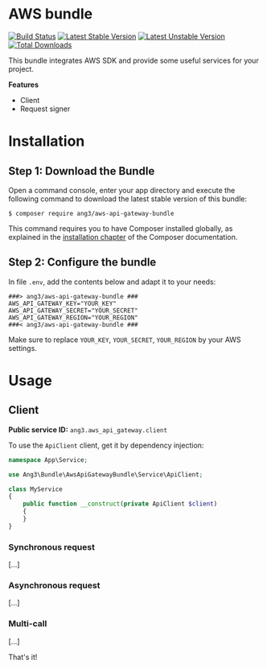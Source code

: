 AWS bundle
==========

[![Build Status](https://api.travis-ci.com/Ang3/aws-api-gateway-bundle.svg?branch=main)](https://app.travis-ci.com/github/Ang3/aws-api-gateway-bundle)
[![Latest Stable Version](https://poser.pugx.org/ang3/aws-api-gateway-bundle/v/stable)](https://packagist.org/packages/ang3/aws-api-gateway-bundle)
[![Latest Unstable Version](https://poser.pugx.org/ang3/aws-api-gateway-bundle/v/unstable)](https://packagist.org/packages/ang3/aws-api-gateway-bundle)
[![Total Downloads](https://poser.pugx.org/ang3/aws-api-gateway-bundle/downloads)](https://packagist.org/packages/ang3/aws-api-gateway-bundle)

This bundle integrates AWS SDK and provide some useful services for your project.

**Features**

- Client
- Request signer

Installation
============

Step 1: Download the Bundle
---------------------------

Open a command console, enter your app directory and execute the
following command to download the latest stable version of this bundle:

```console
$ composer require ang3/aws-api-gateway-bundle
```

This command requires you to have Composer installed globally, as explained
in the [installation chapter](https://getcomposer.org/doc/00-intro.md)
of the Composer documentation.

Step 2: Configure the bundle
----------------------------

In file `.env`, add the contents below and adapt it to your needs:

```dotenv
###> ang3/aws-api-gateway-bundle ###
AWS_API_GATEWAY_KEY="YOUR_KEY"
AWS_API_GATEWAY_SECRET="YOUR_SECRET"
AWS_API_GATEWAY_REGION="YOUR_REGION"
###< ang3/aws-api-gateway-bundle ###
```

Make sure to replace `YOUR_KEY`, `YOUR_SECRET`, `YOUR_REGION` by your AWS settings.

Usage
=====

Client
------

**Public service ID:** `ang3.aws_api_gateway.client`

To use the ```ApiClient``` client, get it by dependency injection:

```php
namespace App\Service;

use Ang3\Bundle\AwsApiGatewayBundle\Service\ApiClient;

class MyService
{
    public function __construct(private ApiClient $client)
    {
    }
}
```

### Synchronous request

[...]

### Asynchronous request

[...]

### Multi-call

[...]

That's it!